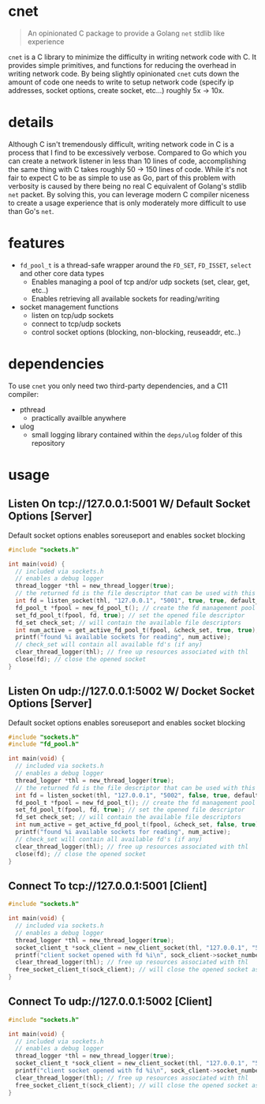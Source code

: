 # cnet

> An opinionated C package to provide a Golang `net` stdlib like experience

`cnet` is a C library to minimize the difficulty in writing network code with C. It provides simple primitives, and functions for reducing the overhead in writing network code. By being slightly opinionated `cnet` cuts down the amount of code one needs to write to setup network code (specify ip addresses, socket options, create socket, etc...) roughly 5x -> 10x.

# details

Although C isn't tremendously difficult, writing network code in C is a process that I find to be excessively verbose. Compared to Go which you can create a network listener in less than 10 lines of code, accomplishing the same thing with C takes roughly 50 -> 150 lines of code. While it's not fair to expect C to be as simple to use as Go, part of this problem with verbosity is caused by there being no real C equivalent of Golang's stdlib `net` packet. By solving this, you can leverage modern C compiler niceness to create a usage experience that is only moderately more difficult to use than Go's `net`.

# features

* `fd_pool_t` is a thread-safe wrapper around the `FD_SET`, `FD_ISSET`, `select` and other core data types
  * Enables managing a pool of tcp and/or udp sockets (set, clear, get, etc..)
  * Enables retrieving all available sockets for reading/writing 
* socket management functions
  * listen on tcp/udp sockets
  * connect to tcp/udp sockets
  * control socket options (blocking, non-blocking, reuseaddr, etc..)
  
# dependencies

To use `cnet` you only need two third-party dependencies, and a C11 compiler:

* pthread
  * practically availble anywhere
* ulog
  * small logging library contained within the `deps/ulog` folder of this repository

# usage

## Listen On tcp://127.0.0.1:5001 W/ Default Socket Options [Server]

Default socket options enables soreuseport and enables socket blocking

```C
#include "sockets.h"

int main(void) {
  // included via sockets.h
  // enables a debug logger
  thread_logger *thl = new_thread_logger(true);
  // the returned fd is the file descriptor that can be used with this socket
  int fd = listen_socket(thl, "127.0.0.1", "5001", true, true, default_sock_opts, default_socket_opts_count);
  fd_pool_t *fpool = new_fd_pool_t(); // create the fd management pool
  set_fd_pool_t(fpool, fd, true); // set the opened file descriptor
  fd_set check_set; // will contain the available file descriptors
  int num_active = get_active_fd_pool_t(fpool, &check_set, true, true); // get all available tcp sockets for reading
  printf("found %i available sockets for reading", num_active); 
  // check_set will contain all available fd's (if any)
  clear_thread_logger(thl); // free up resources associated with thl
  close(fd); // close the opened socket
}
```

## Listen On udp://127.0.0.1:5002 W/ Docket Socket Options [Server]

Default socket options enables soreuseport and enables socket blocking

```C
#include "sockets.h"
#include "fd_pool.h"

int main(void) {
  // included via sockets.h
  // enables a debug logger
  thread_logger *thl = new_thread_logger(true);
  // the returned fd is the file descriptor that can be used with this socket
  int fd = listen_socket(thl, "127.0.0.1", "5002", false, true, default_sock_opts, default_socket_opts_count);
  fd_pool_t *fpool = new_fd_pool_t(); // create the fd management pool
  set_fd_pool_t(fpool, fd, true); // set the opened file descriptor
  fd_set check_set; // will contain the available file descriptors
  int num_active = get_active_fd_pool_t(fpool, &check_set, false, true); // get all available udp sockets for reading
  printf("found %i available sockets for reading", num_active); 
  // check_set will contain all available fd's (if any)
  clear_thread_logger(thl); // free up resources associated with thl
  close(fd); // close the opened socket
}
```

## Connect To tcp://127.0.0.1:5001 [Client]

```C
#include "sockets.h"

int main(void) {
  // included via sockets.h
  // enables a debug logger
  thread_logger *thl = new_thread_logger(true);
  socket_client_t *sock_client = new_client_socket(thl, "127.0.0.1", "5001", true, true);
  printf("client socket opened with fd %i\n", sock_client->socket_number); // print the opened file descriptor
  clear_thread_logger(thl); // free up resources associated with thl
  free_socket_client_t(sock_client); // will close the opened socket as well
}
```

## Connect To udp://127.0.0.1:5002 [Client]

```C
#include "sockets.h"

int main(void) {
  // included via sockets.h
  // enables a debug logger
  thread_logger *thl = new_thread_logger(true);
  socket_client_t *sock_client = new_client_socket(thl, "127.0.0.1", "5002", false, true);
  printf("client socket opened with fd %i\n", sock_client->socket_number); // print the opened file descriptor
  clear_thread_logger(thl); // free up resources associated with thl
  free_socket_client_t(sock_client); // will close the opened socket as well
}
```
